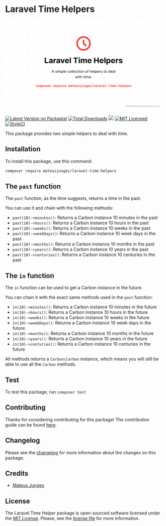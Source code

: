 # Laravel Time Helpers
![Laravel time helpers logo](docs/Laravel-Time-Helpers.png)

[![Latest Version on Packagist](https://img.shields.io/packagist/v/mateusjunges/laravel-time-helpers.svg?style=flat)](https://packagist.org/packages/mateusjunges/laravel-time-helpers)
[![Total Downloads](https://img.shields.io/packagist/dt/mateusjunges/laravel-time-helpers.svg?style=flat)](https://packagist.org/packages/mateusjunges/laravel-time-helpers)
![](https://github.com/mateusjunges/laravel-time-helpers/workflows/Continuous%20Integration/badge.svg)
[![MIT Licensed](https://img.shields.io/badge/license-MIT-brightgreen.svg?style=flat)](LICENSE.md)
[![StyleCI](https://styleci.io/repos/314837569/shield)](https://styleci.io/repos/314837569)

This package provides two simple helpers to deal with time.

## Installation

To install this package, use this command:

```bash
composer require mateusjunges/laravel-time-helpers
```


## The `past` function

The `past` function, as the time suggests, returns a time in the past.

You can use it and chain with the following methods:

- `past(10)->minutes()`: Returns a Carbon instance 10 minutes in the past
- `past(10)->hours()`: Returns a Carbon instance 10 hours in the past
- `past(10)->weeks()`: Returns a Carbon instance 10 weeks in the past
- `past(10)->weekDays()`: Returns a Carbon instance 10 week days in the past
- `past(10)->months()`: Returns a Carbon instance 10 months in the past
- `past(10)->years()`: Returns a Carbon instance 10 years in the past
- `past(10)->centuries()`: Returns a Carbon instance 10 centuries in the past


## The `in` function

The `in` function can be used to get a Carbon instance in the future.

You can chain it with the exact same methods used in the `past` function:

- `in(10)->minutes()`: Returns a Carbon instance 10 minutes in the future
- `in(10)->hours()`: Returns a Carbon instance 10 hours in the future
- `in(10)->weeks()`: Returns a Carbon instance 10 weeks in the future
- `in(10)->weekDays()`: Returns a Carbon instance 10 week days in the future
- `in(10)->months()`: Returns a Carbon instance 10 months in the future
- `in(10)->years()`: Returns a Carbon instance 10 years in the future
- `in(10)->centuries()`: Returns a Carbon instance 10 centuries in the future

All methods returns a `Carbon\Carbon` instance, which means you will still be able 
to use all the `Carbon` methods.

## Test
To test this package, run `composer test`

## Contributing
Thanks for considering contributing for this package! The contribution guide can be found [here][contributing].

## Changelog
Please see the [changelog] for more information about the changes on this package.

## Credits
- [Mateus Junges][twitter]

## License

The Laravel Time Helper package is open-sourced software licensed under the [MIT License][mit]. Please, see the [license file][license-file] 
for more information.


[mit]: https://opensource.org/licenses/MIT
[license-file]: https://github.com/mateusjunges/laravel-time-helpers/blob/master/LICENSE
[twitter]: https://twitter.com/mateusjungess
[changelog]: https://github.com/mateusjunges/laravel-time-helpers/blob/master/CHANGELOG.md
[contributing]: https://github.com/mateusjunges/laravel-time-helpers/blob/master/.github/CONTRIBUTING.md
[code-of-conduct]: https://github.com/mateusjunges/laravel-time-helpers/blob/master/.github/CODE_OF_CONDUCT.md
